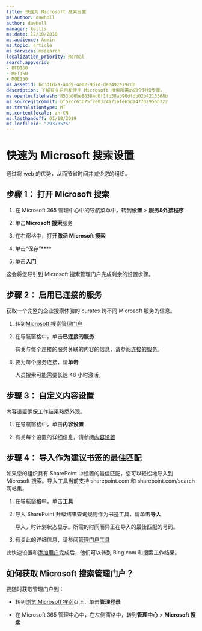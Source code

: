 ```yaml
---
title: 快速为 Microsoft 搜索设置
ms.author: dawholl
author: dawholl
manager: kellis
ms.date: 12/18/2018
ms.audience: Admin
ms.topic: article
ms.service: mssearch
localization_priority: Normal
search.appverid:
- BFB160
- MET150
- MOE150
ms.assetid: bc3d1d2a-a4d9-4a02-9d7d-deb492e79cd0
description: 了解有关启用和使用 Microsoft 搜索所需的四个轻松步骤。
ms.openlocfilehash: 853b60be8038ad0f1fb38ab90dfdb02b4213568b
ms.sourcegitcommit: bf52cc63b75f2e0324a716fe65da47702956b722
ms.translationtype: MT
ms.contentlocale: zh-CN
ms.lasthandoff: 01/18/2019
ms.locfileid: "29378525"
---
```

# <a name="quick-set-up-for-microsoft-search"></a>快速为 Microsoft 搜索设置

通过将 web 的优势，从而节省时间并减少您的组织。
  
## <a name="step-1-turn-on-microsoft-search"></a>步骤 1： 打开 Microsoft 搜索

1. 在 Microsoft 365 管理中心中的导航菜单中，转到**设置** \> **服务&amp;外接程序**
    
2. 单击**Microsoft 搜索**服务 
    
3. 在右窗格中，打开**激活 Microsoft 搜索**
    
4. 单击“保存”****
    
5. 单击**入门**
  
这会将您导引到 Microsoft 搜索管理门户完成剩余的设置步骤。
    
## <a name="step-2-enable-connected-services"></a>步骤 2： 启用已连接的服务

获取一个完整的企业搜索体验的 curates 跨不同 Microsoft 服务的信息。
  
1. 转到[Microsoft 搜索管理门户](https://www.bingforbusiness.com/admin)
    
2. 在导航窗格中，单击**已连接的服务**
    
    有关与每个连接的服务关联的内容的信息，请参阅[连接的服务](connected-services.md)。
    
3. 要为每个服务连接，请**单击**
    
    人员搜索可能需要长达 48 小时激活。
    
## <a name="step-3-customize-content-settings"></a>步骤 3： 自定义内容设置

内容设置确保工作结果熟悉外观。 
  
1. 在导航窗格中，单击**内容设置**
    
2. 有关每个设置的详细信息，请参阅[内容设置](content-settings.md)
    
## <a name="step-4-import-best-bets-as-suggested-bookmarks"></a>步骤 4： 导入作为建议书签的最佳匹配

如果您的组织具有 SharePoint 中设置的最佳匹配，您可以轻松地导入到 Microsoft 搜索。导入工具当前支持 sharepoint.com 和 sharepoint.com/search 网站集。 
  
1. 在导航窗格中，单击**工具**
    
2. 导入 SharePoint 升级结果查询规则作为书签工具，请单击**导入**
    
    导入，时计划状态显示。所需的时间而异正在导入的最佳匹配的号码。
    
3. 有关此的详细信息，请参阅[管理门户工具](admin-portal-tools.md)
    
此快速设置和[添加用户](add-users.md)完成后，他们可以转到 Bing.com 和搜索工作结果。 
  
## <a name="how-do-i-get-to-the-microsoft-search-admin-portal"></a>如何获取 Microsoft 搜索管理门户？

要随时获取管理门户到：
  
- 转到[浏览 Microsoft 搜索](https://www.bing.com/business/explore)页上，单击**管理登录**
    
- 在 Microsoft 365 管理中心中，在左侧窗格中，转到**管理中心** \> **Microsoft 搜索**

  

